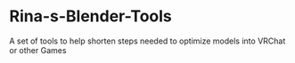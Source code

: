 # Rina-s-Blender-Tools
A set of tools to help shorten steps needed to optimize models into VRChat or other Games
